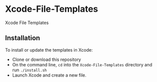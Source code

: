 # Xcode-File-Templates
Xcode File Templates

## Installation
To install or update the templates in Xcode:

- Clone or download this repository
- On the command line, `cd` into the `Xcode-File-Templates` directory and run `./install.sh`
- Launch Xcode and create a new file.
